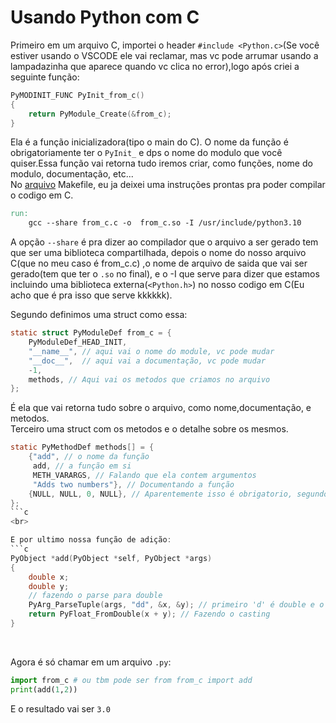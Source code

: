 # Usando Python com C

Primeiro em um arquivo C, importei o header `#include <Python.c>`(Se você estiver usando o VSCODE ele vai reclamar, mas vc pode arrumar usando a lampadazinha que aparece quando vc clica no error),logo após criei a seguinte função:
```c
PyMODINIT_FUNC PyInit_from_c()
{
    return PyModule_Create(&from_c);
}
```
Ela é a função inicializadora(tipo o main do C). O nome da função é obrigatoriamente ter o `PyInit_` e dps o nome do modulo que você quiser.Essa função vai retorna tudo iremos criar, como funções, nome do modulo, documentação, etc...
<br>
No [arquivo](https://github.com/RonanzinDev/Python_C_Extension/blob/main/Makefile) Makefile, eu ja deixei uma instruções prontas pra poder compilar o codigo em C.
```Makefile
run:
	gcc --share from_c.c -o  from_c.so -I /usr/include/python3.10
```
A opção `--share` é pra dizer ao compilador que o arquivo a ser gerado tem que ser uma biblioteca compartilhada, depois o nome do nosso arquivo C(que no meu caso é from_c.c)
,o nome de arquivo de saida que vai ser gerado(tem que ter o `.so` no final), e o -I que serve para dizer que estamos incluindo uma biblioteca externa(`<Python.h>`) no nosso codigo em C(Eu acho que é pra isso que serve kkkkkk).
<br>

Segundo definimos uma struct como essa:
```c
static struct PyModuleDef from_c = {
    PyModuleDef_HEAD_INIT,
    "__name__", // aqui vai o nome do module, vc pode mudar
    "__doc__",  // aqui vai a documentação, vc pode mudar
    -1,
    methods, // Aqui vai os metodos que criamos no arquivo
};
```
É ela que vai retorna tudo sobre o arquivo, como nome,documentação, e metodos.
<br>
Terceiro uma struct com os metodos e o detalhe sobre os mesmos.
```c
static PyMethodDef methods[] = {
    {"add", // o nome da função
     add, // a função em si
     METH_VARARGS, // Falando que ela contem argumentos
     "Adds two numbers"}, // Documentando a função
    {NULL, NULL, 0, NULL}, // Aparentemente isso é obrigatorio, segundo a documentação
};
```c
<br>

E por ultimo nossa função de adição:
```c
PyObject *add(PyObject *self, PyObject *args)
{
    double x;
    double y;
    // fazendo o parse para double
    PyArg_ParseTuple(args, "dd", &x, &y); // primeiro 'd' é double e o segundo tbm. Ou seja, estamos convertendo para dois `doubles` os argumentos que estamos recebendo
    return PyFloat_FromDouble(x + y); // Fazendo o casting
}
```
<br>

Agora é só chamar em um arquivo `.py`:
```python
import from_c # ou tbm pode ser from from_c import add
print(add(1,2))
```
E o resultado vai ser `3.0`
